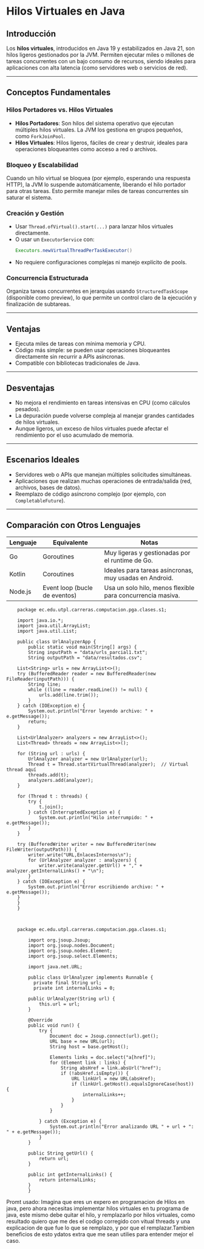 # Hilos Virtuales en Java

## Introducción

Los **hilos virtuales**, introducidos en Java 19 y estabilizados en Java 21, son hilos ligeros gestionados por la JVM. Permiten ejecutar miles o millones de tareas concurrentes con un bajo consumo de recursos, siendo ideales para aplicaciones con alta latencia (como servidores web o servicios de red).

---

## Conceptos Fundamentales

### Hilos Portadores vs. Hilos Virtuales

- **Hilos Portadores**: Son hilos del sistema operativo que ejecutan múltiples hilos virtuales. La JVM los gestiona en grupos pequeños, como `ForkJoinPool`.
- **Hilos Virtuales**: Hilos ligeros, fáciles de crear y destruir, ideales para operaciones bloqueantes como acceso a red o archivos.

### Bloqueo y Escalabilidad

Cuando un hilo virtual se bloquea (por ejemplo, esperando una respuesta HTTP), la JVM lo suspende automáticamente, liberando el hilo portador para otras tareas. Esto permite manejar miles de tareas concurrentes sin saturar el sistema.

### Creación y Gestión

- Usar `Thread.ofVirtual().start(...)` para lanzar hilos virtuales directamente.
- O usar un `ExecutorService` con:
  ```java
  Executors.newVirtualThreadPerTaskExecutor()
  ```
- No requiere configuraciones complejas ni manejo explícito de pools.

### Concurrencia Estructurada

Organiza tareas concurrentes en jerarquías usando `StructuredTaskScope` (disponible como preview), lo que permite un control claro de la ejecución y finalización de subtareas.

---

## Ventajas

- Ejecuta miles de tareas con mínima memoria y CPU.
- Código más simple: se pueden usar operaciones bloqueantes directamente sin recurrir a APIs asíncronas.
- Compatible con bibliotecas tradicionales de Java.

---

## Desventajas

- No mejora el rendimiento en tareas intensivas en CPU (como cálculos pesados).
- La depuración puede volverse compleja al manejar grandes cantidades de hilos virtuales.
- Aunque ligeros, un exceso de hilos virtuales puede afectar el rendimiento por el uso acumulado de memoria.

---

## Escenarios Ideales

- Servidores web o APIs que manejan múltiples solicitudes simultáneas.
- Aplicaciones que realizan muchas operaciones de entrada/salida (red, archivos, bases de datos).
- Reemplazo de código asíncrono complejo (por ejemplo, con `CompletableFuture`).

---

## Comparación con Otros Lenguajes

| Lenguaje     | Equivalente                      | Notas                                                                 |
|--------------|----------------------------------|-----------------------------------------------------------------------|
| Go           | Goroutines                       | Muy ligeras y gestionadas por el runtime de Go.                       |
| Kotlin       | Coroutines                       | Ideales para tareas asíncronas, muy usadas en Android.                |
| Node.js      | Event loop (bucle de eventos)    | Usa un solo hilo, menos flexible para concurrencia masiva.            |


    
        package ec.edu.utpl.carreras.computacion.pga.clases.s1;
    
        import java.io.*;
        import java.util.ArrayList;
        import java.util.List;
    
        public class UrlAnalyzerApp {
            public static void main(String[] args) {
            String inputPath = "data/urls_parcial1.txt";
            String outputPath = "data/resultados.csv";

        List<String> urls = new ArrayList<>();
        try (BufferedReader reader = new BufferedReader(new FileReader(inputPath))) {
            String line;
            while ((line = reader.readLine()) != null) {
                urls.add(line.trim());
            }
        } catch (IOException e) {
            System.out.println("Error leyendo archivo: " + e.getMessage());
            return;
        }

        List<UrlAnalyzer> analyzers = new ArrayList<>();
        List<Thread> threads = new ArrayList<>();

        for (String url : urls) {
            UrlAnalyzer analyzer = new UrlAnalyzer(url);
            Thread t = Thread.startVirtualThread(analyzer);  // Virtual thread aquí
            threads.add(t);
            analyzers.add(analyzer);
        }

        for (Thread t : threads) {
            try {
                t.join();
            } catch (InterruptedException e) {
                System.out.println("Hilo interrumpido: " + e.getMessage());
            }
        }

        try (BufferedWriter writer = new BufferedWriter(new FileWriter(outputPath))) {
            writer.write("URL,EnlacesInternos\n");
            for (UrlAnalyzer analyzer : analyzers) {
                writer.write(analyzer.getUrl() + "," + analyzer.getInternalLinks() + "\n");
            }
        } catch (IOException e) {
            System.out.println("Error escribiendo archivo: " + e.getMessage());
        }
        }
        }



        package ec.edu.utpl.carreras.computacion.pga.clases.s1;
            
            import org.jsoup.Jsoup;
            import org.jsoup.nodes.Document;
            import org.jsoup.nodes.Element;
            import org.jsoup.select.Elements;
        
            import java.net.URL;
        
            public class UrlAnalyzer implements Runnable {
              private final String url;
              private int internalLinks = 0;
        
            public UrlAnalyzer(String url) {
                this.url = url;
            }
        
            @Override
            public void run() {
                try {
                    Document doc = Jsoup.connect(url).get();
                    URL base = new URL(url);
                    String host = base.getHost();
        
                    Elements links = doc.select("a[href]");
                    for (Element link : links) {
                        String absHref = link.absUrl("href");
                        if (!absHref.isEmpty()) {
                            URL linkUrl = new URL(absHref);
                            if (linkUrl.getHost().equalsIgnoreCase(host)) {
                                internalLinks++;
                            }
                        }
                    }
        
                } catch (Exception e) {
                    System.out.println("Error analizando URL " + url + ": " + e.getMessage());
                }
            }
        
            public String getUrl() {
                return url;
            }
        
            public int getInternalLinks() {
                return internalLinks;
            }
            }
        

Promt usado:
Imagina que eres un expero en programacion de Hilos en java, pero ahora necesitas implementar hilos virtuales en tu programa de java, este mismo debe quitar el hilo, y remplazarlo por hilos virtuales, como resultado quiero que me des el codigo corregido con vitual threads y una explicacion de que fue lo que se remplazo, y por que el remplazar.Tambien beneficios de esto ydatos extra que me sean utilies para entender mejor el caso.
